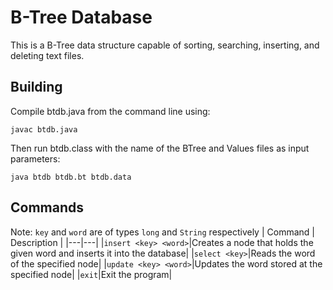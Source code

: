# B-Tree Database
This is a B-Tree data structure capable of sorting, searching, inserting, and deleting text files.

## Building
Compile btdb.java from the command line using:
```
javac btdb.java
```
Then run btdb.class with the name of the BTree and Values files as input parameters:
```
java btdb btdb.bt btdb.data
```

## Commands
Note: `key` and `word` are of types `long` and `String` respectively
| Command | Description |
|---|---|
|`insert <key> <word>`|Creates a node that holds the given word and inserts it into the database|
|`select <key>`|Reads the word of the specified node|
|`update <key> <word>`|Updates the word stored at the specified node|
|`exit`|Exit the program|